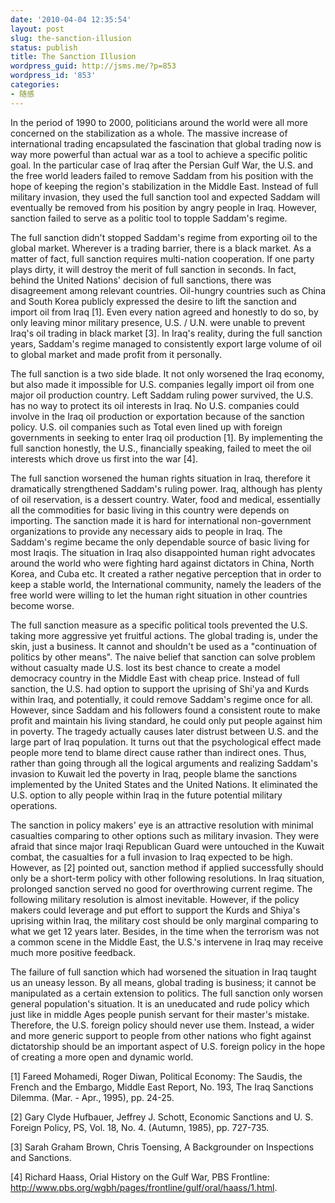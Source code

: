 ```yaml
---
date: '2010-04-04 12:35:54'
layout: post
slug: the-sanction-illusion
status: publish
title: The Sanction Illusion
wordpress_guid: http://jsms.me/?p=853
wordpress_id: '853'
categories:
- 随感
---
```


In the period of 1990 to 2000, politicians around the world were all more concerned on the stabilization as a whole. The massive increase of international trading encapsulated the fascination that global trading now is way more powerful than actual war as a tool to achieve a specific politic goal. In the particular case of Iraq after the Persian Gulf War, the U.S. and the free world leaders failed to remove Saddam from his position with the hope of keeping the region's stabilization in the Middle East. Instead of full military invasion, they used the full sanction tool and expected Saddam will eventually be removed from his position by angry people in Iraq. However, sanction failed to serve as a politic tool to topple Saddam's regime.

The full sanction didn't stopped Saddam's regime from exporting oil to the global market. Wherever is a trading barrier, there is a black market. As a matter of fact, full sanction requires multi-nation cooperation. If one party plays dirty, it will destroy the merit of full sanction in seconds. In fact, behind the United Nations' decision of full sanctions, there was disagreement among relevant countries. Oil-hungry countries such as China and South Korea publicly expressed the desire to lift the sanction and import oil from Iraq [1]. Even every nation agreed and honestly to do so, by only leaving minor military presence, U.S. / U.N. were unable to prevent Iraq's oil trading in black market [3]. In Iraq's reality, during the full sanction years, Saddam's regime managed to consistently export large volume of oil to global market and made profit from it personally.

The full sanction is a two side blade. It not only worsened the Iraq economy, but also made it impossible for U.S. companies legally import oil from one major oil production country. Left Saddam ruling power survived, the U.S. has no way to protect its oil interests in Iraq. No U.S. companies could involve in the Iraq oil production or exportation because of the sanction policy. U.S. oil companies such as Total even lined up with foreign governments in seeking to enter Iraq oil production [1]. By implementing the full sanction honestly, the U.S., financially speaking, failed to meet the oil interests which drove us first into the war [4].

The full sanction worsened the human rights situation in Iraq, therefore it dramatically strengthened Saddam's ruling power. Iraq, although has plenty of oil reservation, is a dessert country. Water, food and medical, essentially all the commodities for basic living in this country were depends on importing. The sanction made it is hard for international non-government organizations to provide any necessary aids to people in Iraq. The Saddam's regime became the only dependable source of basic living for most Iraqis. The situation in Iraq also disappointed human right advocates around the world who were fighting hard against dictators in China, North Korea, and Cuba etc. It created a rather negative perception that in order to keep a stable world, the International community, namely the leaders of the free world were willing to let the human right situation in other countries become worse.

The full sanction measure as a specific political tools prevented the U.S. taking more aggressive yet fruitful actions. The global trading is, under the skin, just a business. It cannot and shouldn't be used as a "continuation of politics by other means". The naive belief that sanction can solve problem without casualty made U.S. lost its best chance to create a model democracy country in the Middle East with cheap price. Instead of full sanction, the U.S. had option to support the uprising of Shi'ya and Kurds within Iraq, and potentially, it could remove Saddam's regime once for all. However, since Saddam and his followers found a consistent route to make profit and maintain his living standard, he could only put  people against him in poverty. The tragedy actually causes later distrust between U.S. and the large part of Iraq population. It turns out that the psychological effect made people more tend to blame direct cause rather than indirect ones. Thus, rather than going through all the logical arguments and realizing Saddam's invasion to Kuwait led the poverty in Iraq, people blame the sanctions implemented by the United States and the United Nations. It eliminated the U.S. option to ally people within Iraq in the future potential military operations.

The sanction in policy makers' eye is an attractive resolution with minimal casualties comparing to other options such as military invasion. They were afraid that since major Iraqi Republican Guard were untouched in the Kuwait combat, the casualties for a full invasion to Iraq expected to be high. However, as [2] pointed out, sanction method if applied successfully should only be a short-term policy with other following resolutions. In Iraq situation, prolonged sanction served no good for overthrowing current regime. The following military resolution is almost inevitable. However, if the policy makers could leverage and put effort to support the Kurds and Shiya's uprising within Iraq, the military cost should be only marginal comparing to what we get 12 years later. Besides, in the time when the terrorism was not a common scene in the Middle East, the U.S.'s intervene in Iraq may receive much more positive feedback.

The failure of full sanction which had worsened the situation in Iraq taught us an uneasy lesson. By all means, global trading is business; it cannot be manipulated as a certain extension to politics. The full sanction only worsen general population's situation. It is an uneducated and rude policy which just like in middle Ages people punish servant for their master's mistake. Therefore, the U.S. foreign policy should never use them. Instead, a wider and more generic support to people from other nations who fight against dictatorship should be an important aspect of U.S. foreign policy in the hope of creating a more open and dynamic world.

[1] Fareed Mohamedi, Roger Diwan, Political Economy: The Saudis, the French and the Embargo, Middle East Report, No. 193, The Iraq Sanctions Dilemma. (Mar. - Apr., 1995), pp. 24-25.

[2] Gary Clyde Hufbauer, Jeffrey J. Schott, Economic Sanctions and U. S. Foreign Policy, PS, Vol. 18, No. 4. (Autumn, 1985), pp. 727-735.

[3] Sarah Graham Brown, Chris Toensing, A Backgrounder on Inspections and Sanctions.

[4] Richard Haass, Orial History on the Gulf War, PBS Frontline: http://www.pbs.org/wgbh/pages/frontline/gulf/oral/haass/1.html.

